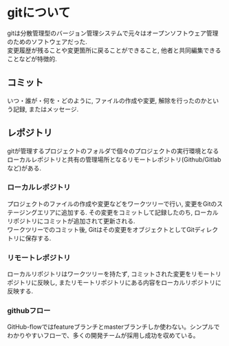 # gitについて
gitは分散管理型のバージョン管理システムで元々はオープンソフトウェア管理のためのソフトウェアだった. \
変更履歴が残ることや変更箇所に戻ることができること, 他者と共同編集できることなどが特徴的. 
## コミット
いつ・誰が・何を・どのように, ファイルの作成や変更, 解除を行ったのかという記録, またはメッセージ. 
## レポジトリ
gitが管理するプロジェクトのフォルダで個々のプロジェクトの実行環境となるローカルレポジトリと共有の管理場所となるリモートレポジトリ(Github/Gitlabなど)がある. 
### ローカルレポジトリ
プロジェクトのファイルの作成や変更などをワークツリーで行い, 変更をGitのステージングエリアに追加する. その変更をコミットして記録したのち, ローカルリポジトリにコミットが追加されて更新される. \
ワークツリーでのコミット後, Gitはその変更をオブジェクトとしてGitディレクトリに保存する. 
### リモートレポジトリ
ローカルリポジトリはワークツリーを持たず, コミットされた変更をリモートリポジトリに反映し, またリモートリポジトリにある内容をローカルリポジトリに反映する. 
### githubフロー
GitHub-flowではfeatureブランチとmasterブランチしか使わない。シンプルでわかりやすいフローで、多くの開発チームが採用し成功を収めている。
